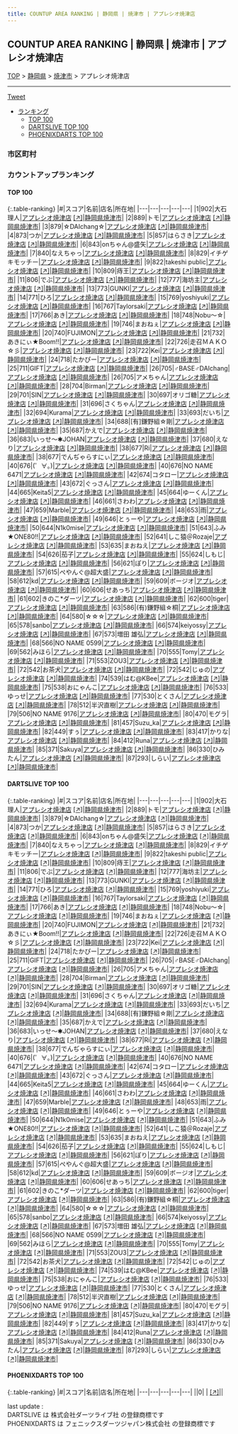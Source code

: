 ```yaml
---
title: COUNTUP AREA RANKING | 静岡県 | 焼津市 | アプレシオ焼津店
---
```

## COUNTUP AREA RANKING | 静岡県 | 焼津市 | アプレシオ焼津店

[TOP](/darts/rank/) > [静岡県](/darts/rank/静岡県/) > [焼津市](/darts/rank/静岡県/焼津市/) > アプレシオ焼津店

___

<a href="https://twitter.com/share?ref_src=twsrc%5Etfw" data-text="COUNTUP AREA RANKING | 静岡県焼津市アプレシオ焼津店" class="twitter-share-button" data-hashtags="DARTSLIVE,PHOENIXDARTS,darts,ダーツ" data-show-count="false">Tweet</a>

* [ランキング](#カウントアップランキング)
    * [TOP 100](#top-100)
    * [DARTSLIVE TOP 100](#dartslive-top-100)
    * [PHOENIXDARTS TOP 100](#phoenixdarts-top-100)

### 市区町村

<ul>

</ul>

### カウントアップランキング

#### TOP 100



{:.table-ranking}
|#|スコア|名前|店名|所在地|
|---|---|---|---|---|
|1|902|<span class="rank-name-dl">大石理人</span>|<a href="/darts/rank/shops/56385fb0abfd86eb774c926eb736cb5a.html">アプレシオ焼津店</a> <a href="https://search.dartslive.com/jp/shop/56385fb0abfd86eb774c926eb736cb5a">[↗]</a>|<a href="/darts/rank/静岡県/焼津市">静岡県焼津市</a>|
|2|889|<span class="rank-name-dl">トモ</span>|<a href="/darts/rank/shops/56385fb0abfd86eb774c926eb736cb5a.html">アプレシオ焼津店</a> <a href="https://search.dartslive.com/jp/shop/56385fb0abfd86eb774c926eb736cb5a">[↗]</a>|<a href="/darts/rank/静岡県/焼津市">静岡県焼津市</a>|
|3|879|<span class="rank-name-dl">☆DAIchang☆</span>|<a href="/darts/rank/shops/56385fb0abfd86eb774c926eb736cb5a.html">アプレシオ焼津店</a> <a href="https://search.dartslive.com/jp/shop/56385fb0abfd86eb774c926eb736cb5a">[↗]</a>|<a href="/darts/rank/静岡県/焼津市">静岡県焼津市</a>|
|4|873|<span class="rank-name-dl">つか</span>|<a href="/darts/rank/shops/56385fb0abfd86eb774c926eb736cb5a.html">アプレシオ焼津店</a> <a href="https://search.dartslive.com/jp/shop/56385fb0abfd86eb774c926eb736cb5a">[↗]</a>|<a href="/darts/rank/静岡県/焼津市">静岡県焼津市</a>|
|5|857|<span class="rank-name-dl">はらさき</span>|<a href="/darts/rank/shops/56385fb0abfd86eb774c926eb736cb5a.html">アプレシオ焼津店</a> <a href="https://search.dartslive.com/jp/shop/56385fb0abfd86eb774c926eb736cb5a">[↗]</a>|<a href="/darts/rank/静岡県/焼津市">静岡県焼津市</a>|
|6|843|<span class="rank-name-dl">onちゃん@盛矢</span>|<a href="/darts/rank/shops/56385fb0abfd86eb774c926eb736cb5a.html">アプレシオ焼津店</a> <a href="https://search.dartslive.com/jp/shop/56385fb0abfd86eb774c926eb736cb5a">[↗]</a>|<a href="/darts/rank/静岡県/焼津市">静岡県焼津市</a>|
|7|840|<span class="rank-name-dl">なえちゃっ</span>|<a href="/darts/rank/shops/56385fb0abfd86eb774c926eb736cb5a.html">アプレシオ焼津店</a> <a href="https://search.dartslive.com/jp/shop/56385fb0abfd86eb774c926eb736cb5a">[↗]</a>|<a href="/darts/rank/静岡県/焼津市">静岡県焼津市</a>|
|8|829|<span class="rank-name-dl">イチゲキモッチー</span>|<a href="/darts/rank/shops/56385fb0abfd86eb774c926eb736cb5a.html">アプレシオ焼津店</a> <a href="https://search.dartslive.com/jp/shop/56385fb0abfd86eb774c926eb736cb5a">[↗]</a>|<a href="/darts/rank/静岡県/焼津市">静岡県焼津市</a>|
|9|822|<span class="rank-name-dl">takeshi public</span>|<a href="/darts/rank/shops/56385fb0abfd86eb774c926eb736cb5a.html">アプレシオ焼津店</a> <a href="https://search.dartslive.com/jp/shop/56385fb0abfd86eb774c926eb736cb5a">[↗]</a>|<a href="/darts/rank/静岡県/焼津市">静岡県焼津市</a>|
|10|809|<span class="rank-name-dl">痔王</span>|<a href="/darts/rank/shops/56385fb0abfd86eb774c926eb736cb5a.html">アプレシオ焼津店</a> <a href="https://search.dartslive.com/jp/shop/56385fb0abfd86eb774c926eb736cb5a">[↗]</a>|<a href="/darts/rank/静岡県/焼津市">静岡県焼津市</a>|
|11|806|<span class="rank-name-dl">でぶ</span>|<a href="/darts/rank/shops/56385fb0abfd86eb774c926eb736cb5a.html">アプレシオ焼津店</a> <a href="https://search.dartslive.com/jp/shop/56385fb0abfd86eb774c926eb736cb5a">[↗]</a>|<a href="/darts/rank/静岡県/焼津市">静岡県焼津市</a>|
|12|777|<span class="rank-name-dl">海坊主</span>|<a href="/darts/rank/shops/56385fb0abfd86eb774c926eb736cb5a.html">アプレシオ焼津店</a> <a href="https://search.dartslive.com/jp/shop/56385fb0abfd86eb774c926eb736cb5a">[↗]</a>|<a href="/darts/rank/静岡県/焼津市">静岡県焼津市</a>|
|13|773|<span class="rank-name-dl">GUNKI</span>|<a href="/darts/rank/shops/56385fb0abfd86eb774c926eb736cb5a.html">アプレシオ焼津店</a> <a href="https://search.dartslive.com/jp/shop/56385fb0abfd86eb774c926eb736cb5a">[↗]</a>|<a href="/darts/rank/静岡県/焼津市">静岡県焼津市</a>|
|14|771|<span class="rank-name-dl">ひろ</span>|<a href="/darts/rank/shops/56385fb0abfd86eb774c926eb736cb5a.html">アプレシオ焼津店</a> <a href="https://search.dartslive.com/jp/shop/56385fb0abfd86eb774c926eb736cb5a">[↗]</a>|<a href="/darts/rank/静岡県/焼津市">静岡県焼津市</a>|
|15|769|<span class="rank-name-dl">yoshiyuki</span>|<a href="/darts/rank/shops/56385fb0abfd86eb774c926eb736cb5a.html">アプレシオ焼津店</a> <a href="https://search.dartslive.com/jp/shop/56385fb0abfd86eb774c926eb736cb5a">[↗]</a>|<a href="/darts/rank/静岡県/焼津市">静岡県焼津市</a>|
|16|767|<span class="rank-name-dl">Taylorsaki</span>|<a href="/darts/rank/shops/56385fb0abfd86eb774c926eb736cb5a.html">アプレシオ焼津店</a> <a href="https://search.dartslive.com/jp/shop/56385fb0abfd86eb774c926eb736cb5a">[↗]</a>|<a href="/darts/rank/静岡県/焼津市">静岡県焼津市</a>|
|17|766|<span class="rank-name-dl">あき</span>|<a href="/darts/rank/shops/56385fb0abfd86eb774c926eb736cb5a.html">アプレシオ焼津店</a> <a href="https://search.dartslive.com/jp/shop/56385fb0abfd86eb774c926eb736cb5a">[↗]</a>|<a href="/darts/rank/静岡県/焼津市">静岡県焼津市</a>|
|18|748|<span class="rank-name-dl">Nobu〜☆</span>|<a href="/darts/rank/shops/56385fb0abfd86eb774c926eb736cb5a.html">アプレシオ焼津店</a> <a href="https://search.dartslive.com/jp/shop/56385fb0abfd86eb774c926eb736cb5a">[↗]</a>|<a href="/darts/rank/静岡県/焼津市">静岡県焼津市</a>|
|19|746|<span class="rank-name-dl">まおねぇ</span>|<a href="/darts/rank/shops/56385fb0abfd86eb774c926eb736cb5a.html">アプレシオ焼津店</a> <a href="https://search.dartslive.com/jp/shop/56385fb0abfd86eb774c926eb736cb5a">[↗]</a>|<a href="/darts/rank/静岡県/焼津市">静岡県焼津市</a>|
|20|740|<span class="rank-name-dl">FUJIMON</span>|<a href="/darts/rank/shops/56385fb0abfd86eb774c926eb736cb5a.html">アプレシオ焼津店</a> <a href="https://search.dartslive.com/jp/shop/56385fb0abfd86eb774c926eb736cb5a">[↗]</a>|<a href="/darts/rank/静岡県/焼津市">静岡県焼津市</a>|
|21|732|<span class="rank-name-dl">あきにぃ★Boom!!</span>|<a href="/darts/rank/shops/56385fb0abfd86eb774c926eb736cb5a.html">アプレシオ焼津店</a> <a href="https://search.dartslive.com/jp/shop/56385fb0abfd86eb774c926eb736cb5a">[↗]</a>|<a href="/darts/rank/静岡県/焼津市">静岡県焼津市</a>|
|22|726|<span class="rank-name-dl">走召ＭＡＫＯ☆彡</span>|<a href="/darts/rank/shops/56385fb0abfd86eb774c926eb736cb5a.html">アプレシオ焼津店</a> <a href="https://search.dartslive.com/jp/shop/56385fb0abfd86eb774c926eb736cb5a">[↗]</a>|<a href="/darts/rank/静岡県/焼津市">静岡県焼津市</a>|
|23|722|<span class="rank-name-dl">Kei</span>|<a href="/darts/rank/shops/56385fb0abfd86eb774c926eb736cb5a.html">アプレシオ焼津店</a> <a href="https://search.dartslive.com/jp/shop/56385fb0abfd86eb774c926eb736cb5a">[↗]</a>|<a href="/darts/rank/静岡県/焼津市">静岡県焼津市</a>|
|24|718|<span class="rank-name-dl">たかぴー</span>|<a href="/darts/rank/shops/56385fb0abfd86eb774c926eb736cb5a.html">アプレシオ焼津店</a> <a href="https://search.dartslive.com/jp/shop/56385fb0abfd86eb774c926eb736cb5a">[↗]</a>|<a href="/darts/rank/静岡県/焼津市">静岡県焼津市</a>|
|25|711|<span class="rank-name-dl">GIFT</span>|<a href="/darts/rank/shops/56385fb0abfd86eb774c926eb736cb5a.html">アプレシオ焼津店</a> <a href="https://search.dartslive.com/jp/shop/56385fb0abfd86eb774c926eb736cb5a">[↗]</a>|<a href="/darts/rank/静岡県/焼津市">静岡県焼津市</a>|
|26|705|<span class="rank-name-dl">♂BASE♂DAIchang</span>|<a href="/darts/rank/shops/56385fb0abfd86eb774c926eb736cb5a.html">アプレシオ焼津店</a> <a href="https://search.dartslive.com/jp/shop/56385fb0abfd86eb774c926eb736cb5a">[↗]</a>|<a href="/darts/rank/静岡県/焼津市">静岡県焼津市</a>|
|26|705|<span class="rank-name-dl">アメちゃん</span>|<a href="/darts/rank/shops/56385fb0abfd86eb774c926eb736cb5a.html">アプレシオ焼津店</a> <a href="https://search.dartslive.com/jp/shop/56385fb0abfd86eb774c926eb736cb5a">[↗]</a>|<a href="/darts/rank/静岡県/焼津市">静岡県焼津市</a>|
|28|704|<span class="rank-name-dl">Birman</span>|<a href="/darts/rank/shops/56385fb0abfd86eb774c926eb736cb5a.html">アプレシオ焼津店</a> <a href="https://search.dartslive.com/jp/shop/56385fb0abfd86eb774c926eb736cb5a">[↗]</a>|<a href="/darts/rank/静岡県/焼津市">静岡県焼津市</a>|
|29|701|<span class="rank-name-dl">SIN</span>|<a href="/darts/rank/shops/56385fb0abfd86eb774c926eb736cb5a.html">アプレシオ焼津店</a> <a href="https://search.dartslive.com/jp/shop/56385fb0abfd86eb774c926eb736cb5a">[↗]</a>|<a href="/darts/rank/静岡県/焼津市">静岡県焼津市</a>|
|30|697|<span class="rank-name-dl">オリゴ糖</span>|<a href="/darts/rank/shops/56385fb0abfd86eb774c926eb736cb5a.html">アプレシオ焼津店</a> <a href="https://search.dartslive.com/jp/shop/56385fb0abfd86eb774c926eb736cb5a">[↗]</a>|<a href="/darts/rank/静岡県/焼津市">静岡県焼津市</a>|
|31|696|<span class="rank-name-dl">さくちゃん</span>|<a href="/darts/rank/shops/56385fb0abfd86eb774c926eb736cb5a.html">アプレシオ焼津店</a> <a href="https://search.dartslive.com/jp/shop/56385fb0abfd86eb774c926eb736cb5a">[↗]</a>|<a href="/darts/rank/静岡県/焼津市">静岡県焼津市</a>|
|32|694|<span class="rank-name-dl">Kurama</span>|<a href="/darts/rank/shops/56385fb0abfd86eb774c926eb736cb5a.html">アプレシオ焼津店</a> <a href="https://search.dartslive.com/jp/shop/56385fb0abfd86eb774c926eb736cb5a">[↗]</a>|<a href="/darts/rank/静岡県/焼津市">静岡県焼津市</a>|
|33|693|<span class="rank-name-dl">だいち</span>|<a href="/darts/rank/shops/56385fb0abfd86eb774c926eb736cb5a.html">アプレシオ焼津店</a> <a href="https://search.dartslive.com/jp/shop/56385fb0abfd86eb774c926eb736cb5a">[↗]</a>|<a href="/darts/rank/静岡県/焼津市">静岡県焼津市</a>|
|34|688|<span class="rank-name-dl">[有]鎌野組☆剛</span>|<a href="/darts/rank/shops/56385fb0abfd86eb774c926eb736cb5a.html">アプレシオ焼津店</a> <a href="https://search.dartslive.com/jp/shop/56385fb0abfd86eb774c926eb736cb5a">[↗]</a>|<a href="/darts/rank/静岡県/焼津市">静岡県焼津市</a>|
|35|687|<span class="rank-name-dl">かえで</span>|<a href="/darts/rank/shops/56385fb0abfd86eb774c926eb736cb5a.html">アプレシオ焼津店</a> <a href="https://search.dartslive.com/jp/shop/56385fb0abfd86eb774c926eb736cb5a">[↗]</a>|<a href="/darts/rank/静岡県/焼津市">静岡県焼津市</a>|
|36|683|<span class="rank-name-dl">いっせ～✱JOHAN</span>|<a href="/darts/rank/shops/56385fb0abfd86eb774c926eb736cb5a.html">アプレシオ焼津店</a> <a href="https://search.dartslive.com/jp/shop/56385fb0abfd86eb774c926eb736cb5a">[↗]</a>|<a href="/darts/rank/静岡県/焼津市">静岡県焼津市</a>|
|37|680|<span class="rank-name-dl">えなり</span>|<a href="/darts/rank/shops/56385fb0abfd86eb774c926eb736cb5a.html">アプレシオ焼津店</a> <a href="https://search.dartslive.com/jp/shop/56385fb0abfd86eb774c926eb736cb5a">[↗]</a>|<a href="/darts/rank/静岡県/焼津市">静岡県焼津市</a>|
|38|677|<span class="rank-name-dl">Ri</span>|<a href="/darts/rank/shops/56385fb0abfd86eb774c926eb736cb5a.html">アプレシオ焼津店</a> <a href="https://search.dartslive.com/jp/shop/56385fb0abfd86eb774c926eb736cb5a">[↗]</a>|<a href="/darts/rank/静岡県/焼津市">静岡県焼津市</a>|
|38|677|<span class="rank-name-dl">でんぢゃらすにぃ</span>|<a href="/darts/rank/shops/56385fb0abfd86eb774c926eb736cb5a.html">アプレシオ焼津店</a> <a href="https://search.dartslive.com/jp/shop/56385fb0abfd86eb774c926eb736cb5a">[↗]</a>|<a href="/darts/rank/静岡県/焼津市">静岡県焼津市</a>|
|40|676|<span class="rank-name-dl">(゜∀。)</span>|<a href="/darts/rank/shops/56385fb0abfd86eb774c926eb736cb5a.html">アプレシオ焼津店</a> <a href="https://search.dartslive.com/jp/shop/56385fb0abfd86eb774c926eb736cb5a">[↗]</a>|<a href="/darts/rank/静岡県/焼津市">静岡県焼津市</a>|
|40|676|<span class="rank-name-dl">NO NAME 6471</span>|<a href="/darts/rank/shops/56385fb0abfd86eb774c926eb736cb5a.html">アプレシオ焼津店</a> <a href="https://search.dartslive.com/jp/shop/56385fb0abfd86eb774c926eb736cb5a">[↗]</a>|<a href="/darts/rank/静岡県/焼津市">静岡県焼津市</a>|
|42|674|<span class="rank-name-dl">コタロー</span>|<a href="/darts/rank/shops/56385fb0abfd86eb774c926eb736cb5a.html">アプレシオ焼津店</a> <a href="https://search.dartslive.com/jp/shop/56385fb0abfd86eb774c926eb736cb5a">[↗]</a>|<a href="/darts/rank/静岡県/焼津市">静岡県焼津市</a>|
|43|672|<span class="rank-name-dl">ぐっさん</span>|<a href="/darts/rank/shops/56385fb0abfd86eb774c926eb736cb5a.html">アプレシオ焼津店</a> <a href="https://search.dartslive.com/jp/shop/56385fb0abfd86eb774c926eb736cb5a">[↗]</a>|<a href="/darts/rank/静岡県/焼津市">静岡県焼津市</a>|
|44|665|<span class="rank-name-dl">Keita5</span>|<a href="/darts/rank/shops/56385fb0abfd86eb774c926eb736cb5a.html">アプレシオ焼津店</a> <a href="https://search.dartslive.com/jp/shop/56385fb0abfd86eb774c926eb736cb5a">[↗]</a>|<a href="/darts/rank/静岡県/焼津市">静岡県焼津市</a>|
|45|664|<span class="rank-name-dl">ゆーくん</span>|<a href="/darts/rank/shops/56385fb0abfd86eb774c926eb736cb5a.html">アプレシオ焼津店</a> <a href="https://search.dartslive.com/jp/shop/56385fb0abfd86eb774c926eb736cb5a">[↗]</a>|<a href="/darts/rank/静岡県/焼津市">静岡県焼津市</a>|
|46|661|<span class="rank-name-dl">さわわ</span>|<a href="/darts/rank/shops/56385fb0abfd86eb774c926eb736cb5a.html">アプレシオ焼津店</a> <a href="https://search.dartslive.com/jp/shop/56385fb0abfd86eb774c926eb736cb5a">[↗]</a>|<a href="/darts/rank/静岡県/焼津市">静岡県焼津市</a>|
|47|659|<span class="rank-name-dl">Marble</span>|<a href="/darts/rank/shops/56385fb0abfd86eb774c926eb736cb5a.html">アプレシオ焼津店</a> <a href="https://search.dartslive.com/jp/shop/56385fb0abfd86eb774c926eb736cb5a">[↗]</a>|<a href="/darts/rank/静岡県/焼津市">静岡県焼津市</a>|
|48|653|<span class="rank-name-dl">雨</span>|<a href="/darts/rank/shops/56385fb0abfd86eb774c926eb736cb5a.html">アプレシオ焼津店</a> <a href="https://search.dartslive.com/jp/shop/56385fb0abfd86eb774c926eb736cb5a">[↗]</a>|<a href="/darts/rank/静岡県/焼津市">静岡県焼津市</a>|
|49|646|<span class="rank-name-dl">とぅーや</span>|<a href="/darts/rank/shops/56385fb0abfd86eb774c926eb736cb5a.html">アプレシオ焼津店</a> <a href="https://search.dartslive.com/jp/shop/56385fb0abfd86eb774c926eb736cb5a">[↗]</a>|<a href="/darts/rank/静岡県/焼津市">静岡県焼津市</a>|
|50|644|<span class="rank-name-dl">N1k0mise</span>|<a href="/darts/rank/shops/56385fb0abfd86eb774c926eb736cb5a.html">アプレシオ焼津店</a> <a href="https://search.dartslive.com/jp/shop/56385fb0abfd86eb774c926eb736cb5a">[↗]</a>|<a href="/darts/rank/静岡県/焼津市">静岡県焼津市</a>|
|51|643|<span class="rank-name-dl">ふみ★ONE80‼</span>|<a href="/darts/rank/shops/56385fb0abfd86eb774c926eb736cb5a.html">アプレシオ焼津店</a> <a href="https://search.dartslive.com/jp/shop/56385fb0abfd86eb774c926eb736cb5a">[↗]</a>|<a href="/darts/rank/静岡県/焼津市">静岡県焼津市</a>|
|52|641|<span class="rank-name-dl">しこ猿＠Rozaje</span>|<a href="/darts/rank/shops/56385fb0abfd86eb774c926eb736cb5a.html">アプレシオ焼津店</a> <a href="https://search.dartslive.com/jp/shop/56385fb0abfd86eb774c926eb736cb5a">[↗]</a>|<a href="/darts/rank/静岡県/焼津市">静岡県焼津市</a>|
|53|635|<span class="rank-name-dl">まおねえ</span>|<a href="/darts/rank/shops/56385fb0abfd86eb774c926eb736cb5a.html">アプレシオ焼津店</a> <a href="https://search.dartslive.com/jp/shop/56385fb0abfd86eb774c926eb736cb5a">[↗]</a>|<a href="/darts/rank/静岡県/焼津市">静岡県焼津市</a>|
|54|626|<span class="rank-name-dl">茄子</span>|<a href="/darts/rank/shops/56385fb0abfd86eb774c926eb736cb5a.html">アプレシオ焼津店</a> <a href="https://search.dartslive.com/jp/shop/56385fb0abfd86eb774c926eb736cb5a">[↗]</a>|<a href="/darts/rank/静岡県/焼津市">静岡県焼津市</a>|
|55|624|<span class="rank-name-dl">しもじ</span>|<a href="/darts/rank/shops/56385fb0abfd86eb774c926eb736cb5a.html">アプレシオ焼津店</a> <a href="https://search.dartslive.com/jp/shop/56385fb0abfd86eb774c926eb736cb5a">[↗]</a>|<a href="/darts/rank/静岡県/焼津市">静岡県焼津市</a>|
|56|621|<span class="rank-name-dl">ぽり</span>|<a href="/darts/rank/shops/56385fb0abfd86eb774c926eb736cb5a.html">アプレシオ焼津店</a> <a href="https://search.dartslive.com/jp/shop/56385fb0abfd86eb774c926eb736cb5a">[↗]</a>|<a href="/darts/rank/静岡県/焼津市">静岡県焼津市</a>|
|57|615|<span class="rank-name-dl">ぺやんぐ@超大盛</span>|<a href="/darts/rank/shops/56385fb0abfd86eb774c926eb736cb5a.html">アプレシオ焼津店</a> <a href="https://search.dartslive.com/jp/shop/56385fb0abfd86eb774c926eb736cb5a">[↗]</a>|<a href="/darts/rank/静岡県/焼津市">静岡県焼津市</a>|
|58|612|<span class="rank-name-dl">kd</span>|<a href="/darts/rank/shops/56385fb0abfd86eb774c926eb736cb5a.html">アプレシオ焼津店</a> <a href="https://search.dartslive.com/jp/shop/56385fb0abfd86eb774c926eb736cb5a">[↗]</a>|<a href="/darts/rank/静岡県/焼津市">静岡県焼津市</a>|
|59|609|<span class="rank-name-dl">ボージオ</span>|<a href="/darts/rank/shops/56385fb0abfd86eb774c926eb736cb5a.html">アプレシオ焼津店</a> <a href="https://search.dartslive.com/jp/shop/56385fb0abfd86eb774c926eb736cb5a">[↗]</a>|<a href="/darts/rank/静岡県/焼津市">静岡県焼津市</a>|
|60|606|<span class="rank-name-dl">せあっち</span>|<a href="/darts/rank/shops/56385fb0abfd86eb774c926eb736cb5a.html">アプレシオ焼津店</a> <a href="https://search.dartslive.com/jp/shop/56385fb0abfd86eb774c926eb736cb5a">[↗]</a>|<a href="/darts/rank/静岡県/焼津市">静岡県焼津市</a>|
|61|602|<span class="rank-name-dl">きのこ*ダーツ</span>|<a href="/darts/rank/shops/56385fb0abfd86eb774c926eb736cb5a.html">アプレシオ焼津店</a> <a href="https://search.dartslive.com/jp/shop/56385fb0abfd86eb774c926eb736cb5a">[↗]</a>|<a href="/darts/rank/静岡県/焼津市">静岡県焼津市</a>|
|62|600|<span class="rank-name-dl">tiger</span>|<a href="/darts/rank/shops/56385fb0abfd86eb774c926eb736cb5a.html">アプレシオ焼津店</a> <a href="https://search.dartslive.com/jp/shop/56385fb0abfd86eb774c926eb736cb5a">[↗]</a>|<a href="/darts/rank/静岡県/焼津市">静岡県焼津市</a>|
|63|586|<span class="rank-name-dl">(有)鎌野組☆桐</span>|<a href="/darts/rank/shops/56385fb0abfd86eb774c926eb736cb5a.html">アプレシオ焼津店</a> <a href="https://search.dartslive.com/jp/shop/56385fb0abfd86eb774c926eb736cb5a">[↗]</a>|<a href="/darts/rank/静岡県/焼津市">静岡県焼津市</a>|
|64|580|<span class="rank-name-dl">☆☆☆</span>|<a href="/darts/rank/shops/56385fb0abfd86eb774c926eb736cb5a.html">アプレシオ焼津店</a> <a href="https://search.dartslive.com/jp/shop/56385fb0abfd86eb774c926eb736cb5a">[↗]</a>|<a href="/darts/rank/静岡県/焼津市">静岡県焼津市</a>|
|65|578|<span class="rank-name-dl">sanbo</span>|<a href="/darts/rank/shops/56385fb0abfd86eb774c926eb736cb5a.html">アプレシオ焼津店</a> <a href="https://search.dartslive.com/jp/shop/56385fb0abfd86eb774c926eb736cb5a">[↗]</a>|<a href="/darts/rank/静岡県/焼津市">静岡県焼津市</a>|
|66|574|<span class="rank-name-dl">keiyossy</span>|<a href="/darts/rank/shops/56385fb0abfd86eb774c926eb736cb5a.html">アプレシオ焼津店</a> <a href="https://search.dartslive.com/jp/shop/56385fb0abfd86eb774c926eb736cb5a">[↗]</a>|<a href="/darts/rank/静岡県/焼津市">静岡県焼津市</a>|
|67|573|<span class="rank-name-dl">増田 雄弘</span>|<a href="/darts/rank/shops/56385fb0abfd86eb774c926eb736cb5a.html">アプレシオ焼津店</a> <a href="https://search.dartslive.com/jp/shop/56385fb0abfd86eb774c926eb736cb5a">[↗]</a>|<a href="/darts/rank/静岡県/焼津市">静岡県焼津市</a>|
|68|566|<span class="rank-name-dl">NO NAME 0599</span>|<a href="/darts/rank/shops/56385fb0abfd86eb774c926eb736cb5a.html">アプレシオ焼津店</a> <a href="https://search.dartslive.com/jp/shop/56385fb0abfd86eb774c926eb736cb5a">[↗]</a>|<a href="/darts/rank/静岡県/焼津市">静岡県焼津市</a>|
|69|562|<span class="rank-name-dl">みほら</span>|<a href="/darts/rank/shops/56385fb0abfd86eb774c926eb736cb5a.html">アプレシオ焼津店</a> <a href="https://search.dartslive.com/jp/shop/56385fb0abfd86eb774c926eb736cb5a">[↗]</a>|<a href="/darts/rank/静岡県/焼津市">静岡県焼津市</a>|
|70|555|<span class="rank-name-dl">Tomy</span>|<a href="/darts/rank/shops/56385fb0abfd86eb774c926eb736cb5a.html">アプレシオ焼津店</a> <a href="https://search.dartslive.com/jp/shop/56385fb0abfd86eb774c926eb736cb5a">[↗]</a>|<a href="/darts/rank/静岡県/焼津市">静岡県焼津市</a>|
|71|553|<span class="rank-name-dl">ZOU3</span>|<a href="/darts/rank/shops/56385fb0abfd86eb774c926eb736cb5a.html">アプレシオ焼津店</a> <a href="https://search.dartslive.com/jp/shop/56385fb0abfd86eb774c926eb736cb5a">[↗]</a>|<a href="/darts/rank/静岡県/焼津市">静岡県焼津市</a>|
|72|542|<span class="rank-name-dl">お茶犬</span>|<a href="/darts/rank/shops/56385fb0abfd86eb774c926eb736cb5a.html">アプレシオ焼津店</a> <a href="https://search.dartslive.com/jp/shop/56385fb0abfd86eb774c926eb736cb5a">[↗]</a>|<a href="/darts/rank/静岡県/焼津市">静岡県焼津市</a>|
|72|542|<span class="rank-name-dl">じゅの</span>|<a href="/darts/rank/shops/56385fb0abfd86eb774c926eb736cb5a.html">アプレシオ焼津店</a> <a href="https://search.dartslive.com/jp/shop/56385fb0abfd86eb774c926eb736cb5a">[↗]</a>|<a href="/darts/rank/静岡県/焼津市">静岡県焼津市</a>|
|74|539|<span class="rank-name-dl">はむ@KBee</span>|<a href="/darts/rank/shops/56385fb0abfd86eb774c926eb736cb5a.html">アプレシオ焼津店</a> <a href="https://search.dartslive.com/jp/shop/56385fb0abfd86eb774c926eb736cb5a">[↗]</a>|<a href="/darts/rank/静岡県/焼津市">静岡県焼津市</a>|
|75|538|<span class="rank-name-dl">おにゃんこ</span>|<a href="/darts/rank/shops/56385fb0abfd86eb774c926eb736cb5a.html">アプレシオ焼津店</a> <a href="https://search.dartslive.com/jp/shop/56385fb0abfd86eb774c926eb736cb5a">[↗]</a>|<a href="/darts/rank/静岡県/焼津市">静岡県焼津市</a>|
|76|533|<span class="rank-name-dl">ゆっせ</span>|<a href="/darts/rank/shops/56385fb0abfd86eb774c926eb736cb5a.html">アプレシオ焼津店</a> <a href="https://search.dartslive.com/jp/shop/56385fb0abfd86eb774c926eb736cb5a">[↗]</a>|<a href="/darts/rank/静岡県/焼津市">静岡県焼津市</a>|
|77|530|<span class="rank-name-dl">とくさん</span>|<a href="/darts/rank/shops/56385fb0abfd86eb774c926eb736cb5a.html">アプレシオ焼津店</a> <a href="https://search.dartslive.com/jp/shop/56385fb0abfd86eb774c926eb736cb5a">[↗]</a>|<a href="/darts/rank/静岡県/焼津市">静岡県焼津市</a>|
|78|512|<span class="rank-name-dl">半沢直樹</span>|<a href="/darts/rank/shops/56385fb0abfd86eb774c926eb736cb5a.html">アプレシオ焼津店</a> <a href="https://search.dartslive.com/jp/shop/56385fb0abfd86eb774c926eb736cb5a">[↗]</a>|<a href="/darts/rank/静岡県/焼津市">静岡県焼津市</a>|
|79|506|<span class="rank-name-dl">NO NAME 9176</span>|<a href="/darts/rank/shops/56385fb0abfd86eb774c926eb736cb5a.html">アプレシオ焼津店</a> <a href="https://search.dartslive.com/jp/shop/56385fb0abfd86eb774c926eb736cb5a">[↗]</a>|<a href="/darts/rank/静岡県/焼津市">静岡県焼津市</a>|
|80|470|<span class="rank-name-dl">モグラ</span>|<a href="/darts/rank/shops/56385fb0abfd86eb774c926eb736cb5a.html">アプレシオ焼津店</a> <a href="https://search.dartslive.com/jp/shop/56385fb0abfd86eb774c926eb736cb5a">[↗]</a>|<a href="/darts/rank/静岡県/焼津市">静岡県焼津市</a>|
|81|457|<span class="rank-name-dl">Suzu_ka</span>|<a href="/darts/rank/shops/56385fb0abfd86eb774c926eb736cb5a.html">アプレシオ焼津店</a> <a href="https://search.dartslive.com/jp/shop/56385fb0abfd86eb774c926eb736cb5a">[↗]</a>|<a href="/darts/rank/静岡県/焼津市">静岡県焼津市</a>|
|82|449|<span class="rank-name-dl">すぅ</span>|<a href="/darts/rank/shops/56385fb0abfd86eb774c926eb736cb5a.html">アプレシオ焼津店</a> <a href="https://search.dartslive.com/jp/shop/56385fb0abfd86eb774c926eb736cb5a">[↗]</a>|<a href="/darts/rank/静岡県/焼津市">静岡県焼津市</a>|
|83|417|<span class="rank-name-dl">かりな</span>|<a href="/darts/rank/shops/56385fb0abfd86eb774c926eb736cb5a.html">アプレシオ焼津店</a> <a href="https://search.dartslive.com/jp/shop/56385fb0abfd86eb774c926eb736cb5a">[↗]</a>|<a href="/darts/rank/静岡県/焼津市">静岡県焼津市</a>|
|84|412|<span class="rank-name-dl">Runa</span>|<a href="/darts/rank/shops/56385fb0abfd86eb774c926eb736cb5a.html">アプレシオ焼津店</a> <a href="https://search.dartslive.com/jp/shop/56385fb0abfd86eb774c926eb736cb5a">[↗]</a>|<a href="/darts/rank/静岡県/焼津市">静岡県焼津市</a>|
|85|371|<span class="rank-name-dl">Sakuya</span>|<a href="/darts/rank/shops/56385fb0abfd86eb774c926eb736cb5a.html">アプレシオ焼津店</a> <a href="https://search.dartslive.com/jp/shop/56385fb0abfd86eb774c926eb736cb5a">[↗]</a>|<a href="/darts/rank/静岡県/焼津市">静岡県焼津市</a>|
|86|330|<span class="rank-name-dl">ひみたん</span>|<a href="/darts/rank/shops/56385fb0abfd86eb774c926eb736cb5a.html">アプレシオ焼津店</a> <a href="https://search.dartslive.com/jp/shop/56385fb0abfd86eb774c926eb736cb5a">[↗]</a>|<a href="/darts/rank/静岡県/焼津市">静岡県焼津市</a>|
|87|293|<span class="rank-name-dl">しらい</span>|<a href="/darts/rank/shops/56385fb0abfd86eb774c926eb736cb5a.html">アプレシオ焼津店</a> <a href="https://search.dartslive.com/jp/shop/56385fb0abfd86eb774c926eb736cb5a">[↗]</a>|<a href="/darts/rank/静岡県/焼津市">静岡県焼津市</a>|


#### DARTSLIVE TOP 100



{:.table-ranking}
|#|スコア|名前|店名|所在地|
|---|---|---|---|---|
|1|902|<span class="rank-name-dl">大石理人</span>|<a href="/darts/rank/shops/56385fb0abfd86eb774c926eb736cb5a.html">アプレシオ焼津店</a> <a href="https://search.dartslive.com/jp/shop/56385fb0abfd86eb774c926eb736cb5a">[↗]</a>|<a href="/darts/rank/静岡県/焼津市">静岡県焼津市</a>|
|2|889|<span class="rank-name-dl">トモ</span>|<a href="/darts/rank/shops/56385fb0abfd86eb774c926eb736cb5a.html">アプレシオ焼津店</a> <a href="https://search.dartslive.com/jp/shop/56385fb0abfd86eb774c926eb736cb5a">[↗]</a>|<a href="/darts/rank/静岡県/焼津市">静岡県焼津市</a>|
|3|879|<span class="rank-name-dl">☆DAIchang☆</span>|<a href="/darts/rank/shops/56385fb0abfd86eb774c926eb736cb5a.html">アプレシオ焼津店</a> <a href="https://search.dartslive.com/jp/shop/56385fb0abfd86eb774c926eb736cb5a">[↗]</a>|<a href="/darts/rank/静岡県/焼津市">静岡県焼津市</a>|
|4|873|<span class="rank-name-dl">つか</span>|<a href="/darts/rank/shops/56385fb0abfd86eb774c926eb736cb5a.html">アプレシオ焼津店</a> <a href="https://search.dartslive.com/jp/shop/56385fb0abfd86eb774c926eb736cb5a">[↗]</a>|<a href="/darts/rank/静岡県/焼津市">静岡県焼津市</a>|
|5|857|<span class="rank-name-dl">はらさき</span>|<a href="/darts/rank/shops/56385fb0abfd86eb774c926eb736cb5a.html">アプレシオ焼津店</a> <a href="https://search.dartslive.com/jp/shop/56385fb0abfd86eb774c926eb736cb5a">[↗]</a>|<a href="/darts/rank/静岡県/焼津市">静岡県焼津市</a>|
|6|843|<span class="rank-name-dl">onちゃん@盛矢</span>|<a href="/darts/rank/shops/56385fb0abfd86eb774c926eb736cb5a.html">アプレシオ焼津店</a> <a href="https://search.dartslive.com/jp/shop/56385fb0abfd86eb774c926eb736cb5a">[↗]</a>|<a href="/darts/rank/静岡県/焼津市">静岡県焼津市</a>|
|7|840|<span class="rank-name-dl">なえちゃっ</span>|<a href="/darts/rank/shops/56385fb0abfd86eb774c926eb736cb5a.html">アプレシオ焼津店</a> <a href="https://search.dartslive.com/jp/shop/56385fb0abfd86eb774c926eb736cb5a">[↗]</a>|<a href="/darts/rank/静岡県/焼津市">静岡県焼津市</a>|
|8|829|<span class="rank-name-dl">イチゲキモッチー</span>|<a href="/darts/rank/shops/56385fb0abfd86eb774c926eb736cb5a.html">アプレシオ焼津店</a> <a href="https://search.dartslive.com/jp/shop/56385fb0abfd86eb774c926eb736cb5a">[↗]</a>|<a href="/darts/rank/静岡県/焼津市">静岡県焼津市</a>|
|9|822|<span class="rank-name-dl">takeshi public</span>|<a href="/darts/rank/shops/56385fb0abfd86eb774c926eb736cb5a.html">アプレシオ焼津店</a> <a href="https://search.dartslive.com/jp/shop/56385fb0abfd86eb774c926eb736cb5a">[↗]</a>|<a href="/darts/rank/静岡県/焼津市">静岡県焼津市</a>|
|10|809|<span class="rank-name-dl">痔王</span>|<a href="/darts/rank/shops/56385fb0abfd86eb774c926eb736cb5a.html">アプレシオ焼津店</a> <a href="https://search.dartslive.com/jp/shop/56385fb0abfd86eb774c926eb736cb5a">[↗]</a>|<a href="/darts/rank/静岡県/焼津市">静岡県焼津市</a>|
|11|806|<span class="rank-name-dl">でぶ</span>|<a href="/darts/rank/shops/56385fb0abfd86eb774c926eb736cb5a.html">アプレシオ焼津店</a> <a href="https://search.dartslive.com/jp/shop/56385fb0abfd86eb774c926eb736cb5a">[↗]</a>|<a href="/darts/rank/静岡県/焼津市">静岡県焼津市</a>|
|12|777|<span class="rank-name-dl">海坊主</span>|<a href="/darts/rank/shops/56385fb0abfd86eb774c926eb736cb5a.html">アプレシオ焼津店</a> <a href="https://search.dartslive.com/jp/shop/56385fb0abfd86eb774c926eb736cb5a">[↗]</a>|<a href="/darts/rank/静岡県/焼津市">静岡県焼津市</a>|
|13|773|<span class="rank-name-dl">GUNKI</span>|<a href="/darts/rank/shops/56385fb0abfd86eb774c926eb736cb5a.html">アプレシオ焼津店</a> <a href="https://search.dartslive.com/jp/shop/56385fb0abfd86eb774c926eb736cb5a">[↗]</a>|<a href="/darts/rank/静岡県/焼津市">静岡県焼津市</a>|
|14|771|<span class="rank-name-dl">ひろ</span>|<a href="/darts/rank/shops/56385fb0abfd86eb774c926eb736cb5a.html">アプレシオ焼津店</a> <a href="https://search.dartslive.com/jp/shop/56385fb0abfd86eb774c926eb736cb5a">[↗]</a>|<a href="/darts/rank/静岡県/焼津市">静岡県焼津市</a>|
|15|769|<span class="rank-name-dl">yoshiyuki</span>|<a href="/darts/rank/shops/56385fb0abfd86eb774c926eb736cb5a.html">アプレシオ焼津店</a> <a href="https://search.dartslive.com/jp/shop/56385fb0abfd86eb774c926eb736cb5a">[↗]</a>|<a href="/darts/rank/静岡県/焼津市">静岡県焼津市</a>|
|16|767|<span class="rank-name-dl">Taylorsaki</span>|<a href="/darts/rank/shops/56385fb0abfd86eb774c926eb736cb5a.html">アプレシオ焼津店</a> <a href="https://search.dartslive.com/jp/shop/56385fb0abfd86eb774c926eb736cb5a">[↗]</a>|<a href="/darts/rank/静岡県/焼津市">静岡県焼津市</a>|
|17|766|<span class="rank-name-dl">あき</span>|<a href="/darts/rank/shops/56385fb0abfd86eb774c926eb736cb5a.html">アプレシオ焼津店</a> <a href="https://search.dartslive.com/jp/shop/56385fb0abfd86eb774c926eb736cb5a">[↗]</a>|<a href="/darts/rank/静岡県/焼津市">静岡県焼津市</a>|
|18|748|<span class="rank-name-dl">Nobu〜☆</span>|<a href="/darts/rank/shops/56385fb0abfd86eb774c926eb736cb5a.html">アプレシオ焼津店</a> <a href="https://search.dartslive.com/jp/shop/56385fb0abfd86eb774c926eb736cb5a">[↗]</a>|<a href="/darts/rank/静岡県/焼津市">静岡県焼津市</a>|
|19|746|<span class="rank-name-dl">まおねぇ</span>|<a href="/darts/rank/shops/56385fb0abfd86eb774c926eb736cb5a.html">アプレシオ焼津店</a> <a href="https://search.dartslive.com/jp/shop/56385fb0abfd86eb774c926eb736cb5a">[↗]</a>|<a href="/darts/rank/静岡県/焼津市">静岡県焼津市</a>|
|20|740|<span class="rank-name-dl">FUJIMON</span>|<a href="/darts/rank/shops/56385fb0abfd86eb774c926eb736cb5a.html">アプレシオ焼津店</a> <a href="https://search.dartslive.com/jp/shop/56385fb0abfd86eb774c926eb736cb5a">[↗]</a>|<a href="/darts/rank/静岡県/焼津市">静岡県焼津市</a>|
|21|732|<span class="rank-name-dl">あきにぃ★Boom!!</span>|<a href="/darts/rank/shops/56385fb0abfd86eb774c926eb736cb5a.html">アプレシオ焼津店</a> <a href="https://search.dartslive.com/jp/shop/56385fb0abfd86eb774c926eb736cb5a">[↗]</a>|<a href="/darts/rank/静岡県/焼津市">静岡県焼津市</a>|
|22|726|<span class="rank-name-dl">走召ＭＡＫＯ☆彡</span>|<a href="/darts/rank/shops/56385fb0abfd86eb774c926eb736cb5a.html">アプレシオ焼津店</a> <a href="https://search.dartslive.com/jp/shop/56385fb0abfd86eb774c926eb736cb5a">[↗]</a>|<a href="/darts/rank/静岡県/焼津市">静岡県焼津市</a>|
|23|722|<span class="rank-name-dl">Kei</span>|<a href="/darts/rank/shops/56385fb0abfd86eb774c926eb736cb5a.html">アプレシオ焼津店</a> <a href="https://search.dartslive.com/jp/shop/56385fb0abfd86eb774c926eb736cb5a">[↗]</a>|<a href="/darts/rank/静岡県/焼津市">静岡県焼津市</a>|
|24|718|<span class="rank-name-dl">たかぴー</span>|<a href="/darts/rank/shops/56385fb0abfd86eb774c926eb736cb5a.html">アプレシオ焼津店</a> <a href="https://search.dartslive.com/jp/shop/56385fb0abfd86eb774c926eb736cb5a">[↗]</a>|<a href="/darts/rank/静岡県/焼津市">静岡県焼津市</a>|
|25|711|<span class="rank-name-dl">GIFT</span>|<a href="/darts/rank/shops/56385fb0abfd86eb774c926eb736cb5a.html">アプレシオ焼津店</a> <a href="https://search.dartslive.com/jp/shop/56385fb0abfd86eb774c926eb736cb5a">[↗]</a>|<a href="/darts/rank/静岡県/焼津市">静岡県焼津市</a>|
|26|705|<span class="rank-name-dl">♂BASE♂DAIchang</span>|<a href="/darts/rank/shops/56385fb0abfd86eb774c926eb736cb5a.html">アプレシオ焼津店</a> <a href="https://search.dartslive.com/jp/shop/56385fb0abfd86eb774c926eb736cb5a">[↗]</a>|<a href="/darts/rank/静岡県/焼津市">静岡県焼津市</a>|
|26|705|<span class="rank-name-dl">アメちゃん</span>|<a href="/darts/rank/shops/56385fb0abfd86eb774c926eb736cb5a.html">アプレシオ焼津店</a> <a href="https://search.dartslive.com/jp/shop/56385fb0abfd86eb774c926eb736cb5a">[↗]</a>|<a href="/darts/rank/静岡県/焼津市">静岡県焼津市</a>|
|28|704|<span class="rank-name-dl">Birman</span>|<a href="/darts/rank/shops/56385fb0abfd86eb774c926eb736cb5a.html">アプレシオ焼津店</a> <a href="https://search.dartslive.com/jp/shop/56385fb0abfd86eb774c926eb736cb5a">[↗]</a>|<a href="/darts/rank/静岡県/焼津市">静岡県焼津市</a>|
|29|701|<span class="rank-name-dl">SIN</span>|<a href="/darts/rank/shops/56385fb0abfd86eb774c926eb736cb5a.html">アプレシオ焼津店</a> <a href="https://search.dartslive.com/jp/shop/56385fb0abfd86eb774c926eb736cb5a">[↗]</a>|<a href="/darts/rank/静岡県/焼津市">静岡県焼津市</a>|
|30|697|<span class="rank-name-dl">オリゴ糖</span>|<a href="/darts/rank/shops/56385fb0abfd86eb774c926eb736cb5a.html">アプレシオ焼津店</a> <a href="https://search.dartslive.com/jp/shop/56385fb0abfd86eb774c926eb736cb5a">[↗]</a>|<a href="/darts/rank/静岡県/焼津市">静岡県焼津市</a>|
|31|696|<span class="rank-name-dl">さくちゃん</span>|<a href="/darts/rank/shops/56385fb0abfd86eb774c926eb736cb5a.html">アプレシオ焼津店</a> <a href="https://search.dartslive.com/jp/shop/56385fb0abfd86eb774c926eb736cb5a">[↗]</a>|<a href="/darts/rank/静岡県/焼津市">静岡県焼津市</a>|
|32|694|<span class="rank-name-dl">Kurama</span>|<a href="/darts/rank/shops/56385fb0abfd86eb774c926eb736cb5a.html">アプレシオ焼津店</a> <a href="https://search.dartslive.com/jp/shop/56385fb0abfd86eb774c926eb736cb5a">[↗]</a>|<a href="/darts/rank/静岡県/焼津市">静岡県焼津市</a>|
|33|693|<span class="rank-name-dl">だいち</span>|<a href="/darts/rank/shops/56385fb0abfd86eb774c926eb736cb5a.html">アプレシオ焼津店</a> <a href="https://search.dartslive.com/jp/shop/56385fb0abfd86eb774c926eb736cb5a">[↗]</a>|<a href="/darts/rank/静岡県/焼津市">静岡県焼津市</a>|
|34|688|<span class="rank-name-dl">[有]鎌野組☆剛</span>|<a href="/darts/rank/shops/56385fb0abfd86eb774c926eb736cb5a.html">アプレシオ焼津店</a> <a href="https://search.dartslive.com/jp/shop/56385fb0abfd86eb774c926eb736cb5a">[↗]</a>|<a href="/darts/rank/静岡県/焼津市">静岡県焼津市</a>|
|35|687|<span class="rank-name-dl">かえで</span>|<a href="/darts/rank/shops/56385fb0abfd86eb774c926eb736cb5a.html">アプレシオ焼津店</a> <a href="https://search.dartslive.com/jp/shop/56385fb0abfd86eb774c926eb736cb5a">[↗]</a>|<a href="/darts/rank/静岡県/焼津市">静岡県焼津市</a>|
|36|683|<span class="rank-name-dl">いっせ～✱JOHAN</span>|<a href="/darts/rank/shops/56385fb0abfd86eb774c926eb736cb5a.html">アプレシオ焼津店</a> <a href="https://search.dartslive.com/jp/shop/56385fb0abfd86eb774c926eb736cb5a">[↗]</a>|<a href="/darts/rank/静岡県/焼津市">静岡県焼津市</a>|
|37|680|<span class="rank-name-dl">えなり</span>|<a href="/darts/rank/shops/56385fb0abfd86eb774c926eb736cb5a.html">アプレシオ焼津店</a> <a href="https://search.dartslive.com/jp/shop/56385fb0abfd86eb774c926eb736cb5a">[↗]</a>|<a href="/darts/rank/静岡県/焼津市">静岡県焼津市</a>|
|38|677|<span class="rank-name-dl">Ri</span>|<a href="/darts/rank/shops/56385fb0abfd86eb774c926eb736cb5a.html">アプレシオ焼津店</a> <a href="https://search.dartslive.com/jp/shop/56385fb0abfd86eb774c926eb736cb5a">[↗]</a>|<a href="/darts/rank/静岡県/焼津市">静岡県焼津市</a>|
|38|677|<span class="rank-name-dl">でんぢゃらすにぃ</span>|<a href="/darts/rank/shops/56385fb0abfd86eb774c926eb736cb5a.html">アプレシオ焼津店</a> <a href="https://search.dartslive.com/jp/shop/56385fb0abfd86eb774c926eb736cb5a">[↗]</a>|<a href="/darts/rank/静岡県/焼津市">静岡県焼津市</a>|
|40|676|<span class="rank-name-dl">(゜∀。)</span>|<a href="/darts/rank/shops/56385fb0abfd86eb774c926eb736cb5a.html">アプレシオ焼津店</a> <a href="https://search.dartslive.com/jp/shop/56385fb0abfd86eb774c926eb736cb5a">[↗]</a>|<a href="/darts/rank/静岡県/焼津市">静岡県焼津市</a>|
|40|676|<span class="rank-name-dl">NO NAME 6471</span>|<a href="/darts/rank/shops/56385fb0abfd86eb774c926eb736cb5a.html">アプレシオ焼津店</a> <a href="https://search.dartslive.com/jp/shop/56385fb0abfd86eb774c926eb736cb5a">[↗]</a>|<a href="/darts/rank/静岡県/焼津市">静岡県焼津市</a>|
|42|674|<span class="rank-name-dl">コタロー</span>|<a href="/darts/rank/shops/56385fb0abfd86eb774c926eb736cb5a.html">アプレシオ焼津店</a> <a href="https://search.dartslive.com/jp/shop/56385fb0abfd86eb774c926eb736cb5a">[↗]</a>|<a href="/darts/rank/静岡県/焼津市">静岡県焼津市</a>|
|43|672|<span class="rank-name-dl">ぐっさん</span>|<a href="/darts/rank/shops/56385fb0abfd86eb774c926eb736cb5a.html">アプレシオ焼津店</a> <a href="https://search.dartslive.com/jp/shop/56385fb0abfd86eb774c926eb736cb5a">[↗]</a>|<a href="/darts/rank/静岡県/焼津市">静岡県焼津市</a>|
|44|665|<span class="rank-name-dl">Keita5</span>|<a href="/darts/rank/shops/56385fb0abfd86eb774c926eb736cb5a.html">アプレシオ焼津店</a> <a href="https://search.dartslive.com/jp/shop/56385fb0abfd86eb774c926eb736cb5a">[↗]</a>|<a href="/darts/rank/静岡県/焼津市">静岡県焼津市</a>|
|45|664|<span class="rank-name-dl">ゆーくん</span>|<a href="/darts/rank/shops/56385fb0abfd86eb774c926eb736cb5a.html">アプレシオ焼津店</a> <a href="https://search.dartslive.com/jp/shop/56385fb0abfd86eb774c926eb736cb5a">[↗]</a>|<a href="/darts/rank/静岡県/焼津市">静岡県焼津市</a>|
|46|661|<span class="rank-name-dl">さわわ</span>|<a href="/darts/rank/shops/56385fb0abfd86eb774c926eb736cb5a.html">アプレシオ焼津店</a> <a href="https://search.dartslive.com/jp/shop/56385fb0abfd86eb774c926eb736cb5a">[↗]</a>|<a href="/darts/rank/静岡県/焼津市">静岡県焼津市</a>|
|47|659|<span class="rank-name-dl">Marble</span>|<a href="/darts/rank/shops/56385fb0abfd86eb774c926eb736cb5a.html">アプレシオ焼津店</a> <a href="https://search.dartslive.com/jp/shop/56385fb0abfd86eb774c926eb736cb5a">[↗]</a>|<a href="/darts/rank/静岡県/焼津市">静岡県焼津市</a>|
|48|653|<span class="rank-name-dl">雨</span>|<a href="/darts/rank/shops/56385fb0abfd86eb774c926eb736cb5a.html">アプレシオ焼津店</a> <a href="https://search.dartslive.com/jp/shop/56385fb0abfd86eb774c926eb736cb5a">[↗]</a>|<a href="/darts/rank/静岡県/焼津市">静岡県焼津市</a>|
|49|646|<span class="rank-name-dl">とぅーや</span>|<a href="/darts/rank/shops/56385fb0abfd86eb774c926eb736cb5a.html">アプレシオ焼津店</a> <a href="https://search.dartslive.com/jp/shop/56385fb0abfd86eb774c926eb736cb5a">[↗]</a>|<a href="/darts/rank/静岡県/焼津市">静岡県焼津市</a>|
|50|644|<span class="rank-name-dl">N1k0mise</span>|<a href="/darts/rank/shops/56385fb0abfd86eb774c926eb736cb5a.html">アプレシオ焼津店</a> <a href="https://search.dartslive.com/jp/shop/56385fb0abfd86eb774c926eb736cb5a">[↗]</a>|<a href="/darts/rank/静岡県/焼津市">静岡県焼津市</a>|
|51|643|<span class="rank-name-dl">ふみ★ONE80‼</span>|<a href="/darts/rank/shops/56385fb0abfd86eb774c926eb736cb5a.html">アプレシオ焼津店</a> <a href="https://search.dartslive.com/jp/shop/56385fb0abfd86eb774c926eb736cb5a">[↗]</a>|<a href="/darts/rank/静岡県/焼津市">静岡県焼津市</a>|
|52|641|<span class="rank-name-dl">しこ猿＠Rozaje</span>|<a href="/darts/rank/shops/56385fb0abfd86eb774c926eb736cb5a.html">アプレシオ焼津店</a> <a href="https://search.dartslive.com/jp/shop/56385fb0abfd86eb774c926eb736cb5a">[↗]</a>|<a href="/darts/rank/静岡県/焼津市">静岡県焼津市</a>|
|53|635|<span class="rank-name-dl">まおねえ</span>|<a href="/darts/rank/shops/56385fb0abfd86eb774c926eb736cb5a.html">アプレシオ焼津店</a> <a href="https://search.dartslive.com/jp/shop/56385fb0abfd86eb774c926eb736cb5a">[↗]</a>|<a href="/darts/rank/静岡県/焼津市">静岡県焼津市</a>|
|54|626|<span class="rank-name-dl">茄子</span>|<a href="/darts/rank/shops/56385fb0abfd86eb774c926eb736cb5a.html">アプレシオ焼津店</a> <a href="https://search.dartslive.com/jp/shop/56385fb0abfd86eb774c926eb736cb5a">[↗]</a>|<a href="/darts/rank/静岡県/焼津市">静岡県焼津市</a>|
|55|624|<span class="rank-name-dl">しもじ</span>|<a href="/darts/rank/shops/56385fb0abfd86eb774c926eb736cb5a.html">アプレシオ焼津店</a> <a href="https://search.dartslive.com/jp/shop/56385fb0abfd86eb774c926eb736cb5a">[↗]</a>|<a href="/darts/rank/静岡県/焼津市">静岡県焼津市</a>|
|56|621|<span class="rank-name-dl">ぽり</span>|<a href="/darts/rank/shops/56385fb0abfd86eb774c926eb736cb5a.html">アプレシオ焼津店</a> <a href="https://search.dartslive.com/jp/shop/56385fb0abfd86eb774c926eb736cb5a">[↗]</a>|<a href="/darts/rank/静岡県/焼津市">静岡県焼津市</a>|
|57|615|<span class="rank-name-dl">ぺやんぐ@超大盛</span>|<a href="/darts/rank/shops/56385fb0abfd86eb774c926eb736cb5a.html">アプレシオ焼津店</a> <a href="https://search.dartslive.com/jp/shop/56385fb0abfd86eb774c926eb736cb5a">[↗]</a>|<a href="/darts/rank/静岡県/焼津市">静岡県焼津市</a>|
|58|612|<span class="rank-name-dl">kd</span>|<a href="/darts/rank/shops/56385fb0abfd86eb774c926eb736cb5a.html">アプレシオ焼津店</a> <a href="https://search.dartslive.com/jp/shop/56385fb0abfd86eb774c926eb736cb5a">[↗]</a>|<a href="/darts/rank/静岡県/焼津市">静岡県焼津市</a>|
|59|609|<span class="rank-name-dl">ボージオ</span>|<a href="/darts/rank/shops/56385fb0abfd86eb774c926eb736cb5a.html">アプレシオ焼津店</a> <a href="https://search.dartslive.com/jp/shop/56385fb0abfd86eb774c926eb736cb5a">[↗]</a>|<a href="/darts/rank/静岡県/焼津市">静岡県焼津市</a>|
|60|606|<span class="rank-name-dl">せあっち</span>|<a href="/darts/rank/shops/56385fb0abfd86eb774c926eb736cb5a.html">アプレシオ焼津店</a> <a href="https://search.dartslive.com/jp/shop/56385fb0abfd86eb774c926eb736cb5a">[↗]</a>|<a href="/darts/rank/静岡県/焼津市">静岡県焼津市</a>|
|61|602|<span class="rank-name-dl">きのこ*ダーツ</span>|<a href="/darts/rank/shops/56385fb0abfd86eb774c926eb736cb5a.html">アプレシオ焼津店</a> <a href="https://search.dartslive.com/jp/shop/56385fb0abfd86eb774c926eb736cb5a">[↗]</a>|<a href="/darts/rank/静岡県/焼津市">静岡県焼津市</a>|
|62|600|<span class="rank-name-dl">tiger</span>|<a href="/darts/rank/shops/56385fb0abfd86eb774c926eb736cb5a.html">アプレシオ焼津店</a> <a href="https://search.dartslive.com/jp/shop/56385fb0abfd86eb774c926eb736cb5a">[↗]</a>|<a href="/darts/rank/静岡県/焼津市">静岡県焼津市</a>|
|63|586|<span class="rank-name-dl">(有)鎌野組☆桐</span>|<a href="/darts/rank/shops/56385fb0abfd86eb774c926eb736cb5a.html">アプレシオ焼津店</a> <a href="https://search.dartslive.com/jp/shop/56385fb0abfd86eb774c926eb736cb5a">[↗]</a>|<a href="/darts/rank/静岡県/焼津市">静岡県焼津市</a>|
|64|580|<span class="rank-name-dl">☆☆☆</span>|<a href="/darts/rank/shops/56385fb0abfd86eb774c926eb736cb5a.html">アプレシオ焼津店</a> <a href="https://search.dartslive.com/jp/shop/56385fb0abfd86eb774c926eb736cb5a">[↗]</a>|<a href="/darts/rank/静岡県/焼津市">静岡県焼津市</a>|
|65|578|<span class="rank-name-dl">sanbo</span>|<a href="/darts/rank/shops/56385fb0abfd86eb774c926eb736cb5a.html">アプレシオ焼津店</a> <a href="https://search.dartslive.com/jp/shop/56385fb0abfd86eb774c926eb736cb5a">[↗]</a>|<a href="/darts/rank/静岡県/焼津市">静岡県焼津市</a>|
|66|574|<span class="rank-name-dl">keiyossy</span>|<a href="/darts/rank/shops/56385fb0abfd86eb774c926eb736cb5a.html">アプレシオ焼津店</a> <a href="https://search.dartslive.com/jp/shop/56385fb0abfd86eb774c926eb736cb5a">[↗]</a>|<a href="/darts/rank/静岡県/焼津市">静岡県焼津市</a>|
|67|573|<span class="rank-name-dl">増田 雄弘</span>|<a href="/darts/rank/shops/56385fb0abfd86eb774c926eb736cb5a.html">アプレシオ焼津店</a> <a href="https://search.dartslive.com/jp/shop/56385fb0abfd86eb774c926eb736cb5a">[↗]</a>|<a href="/darts/rank/静岡県/焼津市">静岡県焼津市</a>|
|68|566|<span class="rank-name-dl">NO NAME 0599</span>|<a href="/darts/rank/shops/56385fb0abfd86eb774c926eb736cb5a.html">アプレシオ焼津店</a> <a href="https://search.dartslive.com/jp/shop/56385fb0abfd86eb774c926eb736cb5a">[↗]</a>|<a href="/darts/rank/静岡県/焼津市">静岡県焼津市</a>|
|69|562|<span class="rank-name-dl">みほら</span>|<a href="/darts/rank/shops/56385fb0abfd86eb774c926eb736cb5a.html">アプレシオ焼津店</a> <a href="https://search.dartslive.com/jp/shop/56385fb0abfd86eb774c926eb736cb5a">[↗]</a>|<a href="/darts/rank/静岡県/焼津市">静岡県焼津市</a>|
|70|555|<span class="rank-name-dl">Tomy</span>|<a href="/darts/rank/shops/56385fb0abfd86eb774c926eb736cb5a.html">アプレシオ焼津店</a> <a href="https://search.dartslive.com/jp/shop/56385fb0abfd86eb774c926eb736cb5a">[↗]</a>|<a href="/darts/rank/静岡県/焼津市">静岡県焼津市</a>|
|71|553|<span class="rank-name-dl">ZOU3</span>|<a href="/darts/rank/shops/56385fb0abfd86eb774c926eb736cb5a.html">アプレシオ焼津店</a> <a href="https://search.dartslive.com/jp/shop/56385fb0abfd86eb774c926eb736cb5a">[↗]</a>|<a href="/darts/rank/静岡県/焼津市">静岡県焼津市</a>|
|72|542|<span class="rank-name-dl">お茶犬</span>|<a href="/darts/rank/shops/56385fb0abfd86eb774c926eb736cb5a.html">アプレシオ焼津店</a> <a href="https://search.dartslive.com/jp/shop/56385fb0abfd86eb774c926eb736cb5a">[↗]</a>|<a href="/darts/rank/静岡県/焼津市">静岡県焼津市</a>|
|72|542|<span class="rank-name-dl">じゅの</span>|<a href="/darts/rank/shops/56385fb0abfd86eb774c926eb736cb5a.html">アプレシオ焼津店</a> <a href="https://search.dartslive.com/jp/shop/56385fb0abfd86eb774c926eb736cb5a">[↗]</a>|<a href="/darts/rank/静岡県/焼津市">静岡県焼津市</a>|
|74|539|<span class="rank-name-dl">はむ@KBee</span>|<a href="/darts/rank/shops/56385fb0abfd86eb774c926eb736cb5a.html">アプレシオ焼津店</a> <a href="https://search.dartslive.com/jp/shop/56385fb0abfd86eb774c926eb736cb5a">[↗]</a>|<a href="/darts/rank/静岡県/焼津市">静岡県焼津市</a>|
|75|538|<span class="rank-name-dl">おにゃんこ</span>|<a href="/darts/rank/shops/56385fb0abfd86eb774c926eb736cb5a.html">アプレシオ焼津店</a> <a href="https://search.dartslive.com/jp/shop/56385fb0abfd86eb774c926eb736cb5a">[↗]</a>|<a href="/darts/rank/静岡県/焼津市">静岡県焼津市</a>|
|76|533|<span class="rank-name-dl">ゆっせ</span>|<a href="/darts/rank/shops/56385fb0abfd86eb774c926eb736cb5a.html">アプレシオ焼津店</a> <a href="https://search.dartslive.com/jp/shop/56385fb0abfd86eb774c926eb736cb5a">[↗]</a>|<a href="/darts/rank/静岡県/焼津市">静岡県焼津市</a>|
|77|530|<span class="rank-name-dl">とくさん</span>|<a href="/darts/rank/shops/56385fb0abfd86eb774c926eb736cb5a.html">アプレシオ焼津店</a> <a href="https://search.dartslive.com/jp/shop/56385fb0abfd86eb774c926eb736cb5a">[↗]</a>|<a href="/darts/rank/静岡県/焼津市">静岡県焼津市</a>|
|78|512|<span class="rank-name-dl">半沢直樹</span>|<a href="/darts/rank/shops/56385fb0abfd86eb774c926eb736cb5a.html">アプレシオ焼津店</a> <a href="https://search.dartslive.com/jp/shop/56385fb0abfd86eb774c926eb736cb5a">[↗]</a>|<a href="/darts/rank/静岡県/焼津市">静岡県焼津市</a>|
|79|506|<span class="rank-name-dl">NO NAME 9176</span>|<a href="/darts/rank/shops/56385fb0abfd86eb774c926eb736cb5a.html">アプレシオ焼津店</a> <a href="https://search.dartslive.com/jp/shop/56385fb0abfd86eb774c926eb736cb5a">[↗]</a>|<a href="/darts/rank/静岡県/焼津市">静岡県焼津市</a>|
|80|470|<span class="rank-name-dl">モグラ</span>|<a href="/darts/rank/shops/56385fb0abfd86eb774c926eb736cb5a.html">アプレシオ焼津店</a> <a href="https://search.dartslive.com/jp/shop/56385fb0abfd86eb774c926eb736cb5a">[↗]</a>|<a href="/darts/rank/静岡県/焼津市">静岡県焼津市</a>|
|81|457|<span class="rank-name-dl">Suzu_ka</span>|<a href="/darts/rank/shops/56385fb0abfd86eb774c926eb736cb5a.html">アプレシオ焼津店</a> <a href="https://search.dartslive.com/jp/shop/56385fb0abfd86eb774c926eb736cb5a">[↗]</a>|<a href="/darts/rank/静岡県/焼津市">静岡県焼津市</a>|
|82|449|<span class="rank-name-dl">すぅ</span>|<a href="/darts/rank/shops/56385fb0abfd86eb774c926eb736cb5a.html">アプレシオ焼津店</a> <a href="https://search.dartslive.com/jp/shop/56385fb0abfd86eb774c926eb736cb5a">[↗]</a>|<a href="/darts/rank/静岡県/焼津市">静岡県焼津市</a>|
|83|417|<span class="rank-name-dl">かりな</span>|<a href="/darts/rank/shops/56385fb0abfd86eb774c926eb736cb5a.html">アプレシオ焼津店</a> <a href="https://search.dartslive.com/jp/shop/56385fb0abfd86eb774c926eb736cb5a">[↗]</a>|<a href="/darts/rank/静岡県/焼津市">静岡県焼津市</a>|
|84|412|<span class="rank-name-dl">Runa</span>|<a href="/darts/rank/shops/56385fb0abfd86eb774c926eb736cb5a.html">アプレシオ焼津店</a> <a href="https://search.dartslive.com/jp/shop/56385fb0abfd86eb774c926eb736cb5a">[↗]</a>|<a href="/darts/rank/静岡県/焼津市">静岡県焼津市</a>|
|85|371|<span class="rank-name-dl">Sakuya</span>|<a href="/darts/rank/shops/56385fb0abfd86eb774c926eb736cb5a.html">アプレシオ焼津店</a> <a href="https://search.dartslive.com/jp/shop/56385fb0abfd86eb774c926eb736cb5a">[↗]</a>|<a href="/darts/rank/静岡県/焼津市">静岡県焼津市</a>|
|86|330|<span class="rank-name-dl">ひみたん</span>|<a href="/darts/rank/shops/56385fb0abfd86eb774c926eb736cb5a.html">アプレシオ焼津店</a> <a href="https://search.dartslive.com/jp/shop/56385fb0abfd86eb774c926eb736cb5a">[↗]</a>|<a href="/darts/rank/静岡県/焼津市">静岡県焼津市</a>|
|87|293|<span class="rank-name-dl">しらい</span>|<a href="/darts/rank/shops/56385fb0abfd86eb774c926eb736cb5a.html">アプレシオ焼津店</a> <a href="https://search.dartslive.com/jp/shop/56385fb0abfd86eb774c926eb736cb5a">[↗]</a>|<a href="/darts/rank/静岡県/焼津市">静岡県焼津市</a>|


#### PHOENIXDARTS TOP 100



{:.table-ranking}
|#|スコア|名前|店名|所在地|
|---|---|---|---|---|
||0|<span class="rank-name-dl"> </span>|<a href="/darts/rank/shops/.html"></a> <a href="">[↗]</a>|<a href="/darts/rank//"></a>|


<div class="footer border-top border-gray-light mt-5 pt-3 text-right text-gray">
    last update : <span style="font-weight: italic" id="foot_last_modified"></span><br />
    DARTSLIVE は 株式会社ダーツライブ社 の登録商標です<br />
    PHOENIXDARTS は フェニックスダーツジャパン株式会社 の登録商標です<br />
</div>

<script src="https://cdnjs.cloudflare.com/ajax/libs/jquery.tablesorter/2.31.3/js/jquery.tablesorter.min.js" integrity="sha512-qzgd5cYSZcosqpzpn7zF2ZId8f/8CHmFKZ8j7mU4OUXTNRd5g+ZHBPsgKEwoqxCtdQvExE5LprwwPAgoicguNg==" crossorigin="anonymous" referrerpolicy="no-referrer"></script>
<link rel="stylesheet" href="https://cdnjs.cloudflare.com/ajax/libs/jquery.tablesorter/2.31.3/css/theme.default.min.css" integrity="sha512-wghhOJkjQX0Lh3NSWvNKeZ0ZpNn+SPVXX1Qyc9OCaogADktxrBiBdKGDoqVUOyhStvMBmJQ8ZdMHiR3wuEq8+w==" crossorigin="anonymous" referrerpolicy="no-referrer" />
<script>
$(function() {
    $(".table-ranking").tablesorter({sortList:[[0, 0]]});
    $("#foot_last_modified").text(formatDate(new Date(document.lastModified), 'yyyy-MM-dd HH:mm:ss'));
});
</script>

<script async src="https://platform.twitter.com/widgets.js" charset="utf-8"></script>